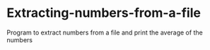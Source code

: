 # Extracting-numbers-from-a-file
Program to extract numbers from a file and print the average of the numbers
